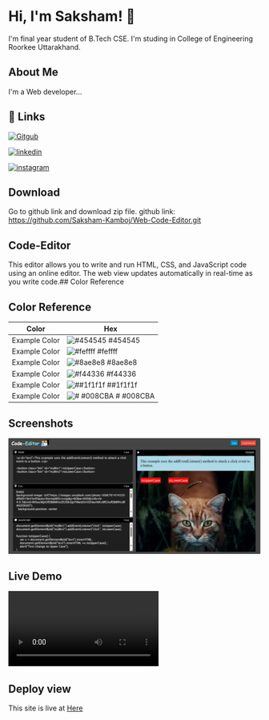# Hi, I'm Saksham! 👋
I'm final year student of B.Tech CSE. I'm studing in College of Engineering Roorkee Uttarakhand.

##  About Me
I'm a Web developer...

## 🔗 Links
[![Gitgub](https://img.shields.io/badge/github-0A66C2?style=for-the-badge&logo=github&logoColor=white)](https://github.com/Saksham-Kamboj)

[![linkedin](https://img.shields.io/badge/linkedin-0A66C2?style=for-the-badge&logo=linkedin&logoColor=white)](https://www.linkedin.com/in/sakshamkamboj/)

[![instagram](https://img.shields.io/badge/instagram-1DA1F2?style=for-the-badge&logo=instagram&logoColor=white)](https://www.instagram.com/kamboj_0_0_7/)

## Download
Go to github link and download zip file.
github link: https://github.com/Saksham-Kamboj/Web-Code-Editor.git

## Code-Editor
This editor allows you to write and run HTML, CSS, and JavaScript code using an online editor. The web view updates automatically in real-time as you write code.## Color Reference

## Color Reference
| Color             | Hex                                                                |
| ----------------- | ------------------------------------------------------------------ |
| Example Color | ![#454545](https://via.placeholder.com/10/0a192f?text=+)  #454545 |
| Example Color | ![#feffff](https://via.placeholder.com/10/feffff?text=+)  #feffff |
| Example Color | ![#8ae8e8](https://via.placeholder.com/10/8ae8e8?text=+) #8ae8e8 |
| Example Color | ![#f44336](https://via.placeholder.com/10/f44336?text=+)  #f44336 |
| Example Color | ![##1f1f1f](https://via.placeholder.com/10/1f1f1f?text=+)  ##1f1f1f|
| Example Color | ![# #008CBA](https://via.placeholder.com/10/008CBA?text=+)  # #008CBA |


## Screenshots
![App Screenshot](./Img&video/Screenshot.png)


## Live Demo
![App Video](./Img&video/Live%20Demo.mp4)

## Deploy view
This site is live at <a href="https://saksham-kamboj.github.io/Web-Code-Editor/">Here</a>